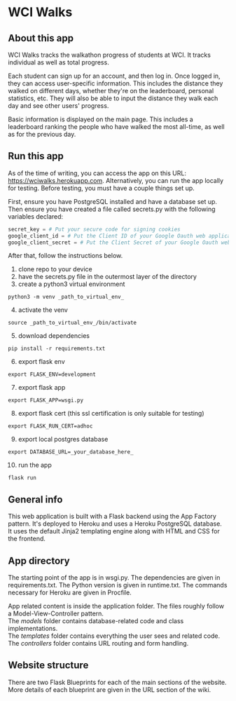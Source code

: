 # WCI Walks

## About this app
WCI Walks tracks the walkathon progress of students at WCI. It tracks individual as well as total progress.

Each student can sign up for an account, and then log in.
Once logged in, they can access user-specific information. This includes the distance they walked on different days, whether they're on the leaderboard, personal statistics, etc. They will also be able to input the distance they walk each day and see other users' progress.

Basic information is displayed on the main page. This includes a leaderboard ranking the people who have walked the most all-time, as well as for the previous day.

## Run this app
As of the time of writing, you can access the app on this URL: https://wciwalks.herokuapp.com.
Alternatively, you can run the app locally for testing.
Before testing, you must have a couple things set up.

First, ensure you have PostgreSQL installed and have a database set up.
Then ensure you have created a file called secrets.py with the following variables declared:
```python
secret_key = # Put your secure code for signing cookies
google_client_id = # Put the Client ID of your Google Oauth web application
google_client_secret = # Put the Client Secret of your Google Oauth web application
```

After that, follow the instructions below.

1. clone repo to your device
2. have the secrets.py file in the outermost layer of the directory
3. create a python3 virtual environment
```
python3 -m venv _path_to_virtual_env_
```
4. activate the venv
```
source _path_to_virtual_env_/bin/activate
```
5. download dependencies
```
pip install -r requirements.txt
```
6. export flask env
```
export FLASK_ENV=development
```
7. export flask app
```
export FLASK_APP=wsgi.py
```
8. export flask cert (this ssl certification is only suitable for testing)
```
export FLASK_RUN_CERT=adhoc
```
9. export local postgres database
```
export DATABASE_URL=_your_database_here_
```
10. run the app
```
flask run
```

## General info
This web application is built with a Flask backend using the App Factory pattern.
It's deployed to Heroku and uses a Heroku PostgreSQL database.  
It uses the default Jinja2 templating engine along with HTML and CSS for the frontend.  

## App directory
The starting point of the app is in wsgi.py. 
The dependencies are given in requirements.txt.
The Python version is given in runtime.txt.
The commands necessary for Heroku are given in Procfile.


App related content is inside the application folder.
The files roughly follow a Model-View-Controller pattern.  
The _models_ folder contains database-related code and class implementations.  
The _templates_ folder contains everything the user sees and related code.  
The _controllers_ folder contains URL routing and form handling.

## Website structure
There are two Flask Blueprints for each of the main sections of the website.
More details of each blueprint are given in the URL section of the wiki.
